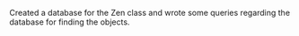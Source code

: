 Created a database for the Zen class and wrote some queries regarding the database for finding the objects.

